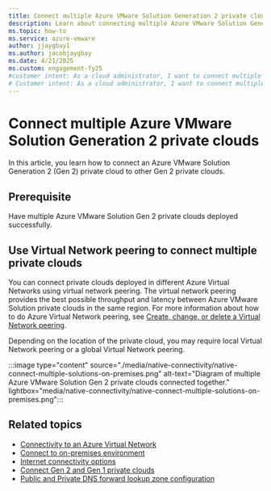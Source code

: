 ```yaml
---
title: Connect multiple Azure VMware Solution Generation 2 private clouds
description: Learn about connecting multiple Azure VMware Solution Generation 2 private clouds.
ms.topic: how-to
ms.service: azure-vmware
author: jjaygbay1
ms.author: jacobjaygbay
ms.date: 4/21/2025
ms.custom: engagement-fy25
#customer intent: As a cloud administrator, I want to connect multiple Azure VMware Solution Generation 2 Private Clouds so that I can enable seamless communication between private clouds.
# Customer intent: As a cloud administrator, I want to connect multiple Azure VMware Solution Generation 2 private clouds using Virtual Network peering, so that I can ensure efficient communication and optimize performance across my cloud infrastructure.
---
```


# Connect multiple Azure VMware Solution Generation 2 private clouds

In this article, you learn how to connect an Azure VMware Solution Generation 2 (Gen 2) private cloud to other Gen 2 private clouds.

## Prerequisite

Have multiple Azure VMware Solution Gen 2 private clouds deployed successfully.

## Use Virtual Network peering to connect multiple private clouds

You can connect private clouds deployed in different Azure Virtual Networks using virtual network peering. The virtual network peering provides the best possible throughput and latency between Azure VMware Solution private clouds in the same region. For more information about how to do Azure Virtual Network peering, see [Create, change, or delete a Virtual Network peering](/azure/virtual-network/virtual-network-peering-overview).

Depending on the location of the private cloud, you may require local Virtual Network peering or a global Virtual Network peering.

:::image type="content" source="./media/native-connectivity/native-connect-multiple-solutions-on-premises.png" alt-text="Diagram of multiple Azure VMware Solution Gen 2 private clouds connected together." lightbox="media/native-connectivity/native-connect-multiple-solutions-on-premises.png":::

## Related topics 
- [Connectivity to an Azure Virtual Network](native-network-connectivity.md)
- [Connect to on-premises environment](native-connect-on-premises.md)
- [Internet connectivity options](native-internet-connectivity-design-considerations.md)
- [Connect Gen 2 and Gen 1 private clouds](native-connect-private-cloud-previous-edition.md)
- [Public and Private DNS forward lookup zone configuration](native-dns-forward-lookup-zone.md)
